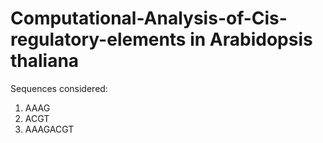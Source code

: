 # Computational-Analysis-of-Cis-regulatory-elements in Arabidopsis thaliana

Sequences considered:
1. AAAG
2. ACGT
3. AAAGACGT
